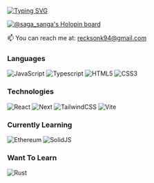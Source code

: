 <!-- ## Hi there I'm Reckson Khiangte. Glad to make your acquaintance👋 -->
[![Typing SVG](https://readme-typing-svg.herokuapp.com?font=Fira+Code&weight=500&pause=1000&color=FF1E6C&width=435&lines=Hi+there!+I'm+Reckson+Khiangte;Glad+to+make+your+acquaintance%F0%9F%91%8B)](https://git.io/typing-svg)

[![@saga_sanga's Holopin board](https://holopin.me/saga_sanga)](https://holopin.io/@saga_sanga)

📫 You can reach me at: <a href="mailto:recksonk94@gmail.com">recksonk94@gmail.com</a>

### Languages
![JavaScript](https://img.shields.io/badge/JavaScript-323330?style=for-the-badge&logo=javascript&logoColor=F7DF1E)
![Typescript](https://img.shields.io/badge/TypeScript-007ACC?style=for-the-badge&logo=typescript&logoColor=white)
![HTML5](https://img.shields.io/badge/HTML5-E34F26?style=for-the-badge&logo=html5&logoColor=white)
![CSS3](https://img.shields.io/badge/CSS3-1572B6?style=for-the-badge&logo=css3&logoColor=white)

### Technologies
![React](https://img.shields.io/badge/React-20232A?style=for-the-badge&logo=react&logoColor=61DAFB)
![Next](https://img.shields.io/badge/next.js-000000?style=for-the-badge&logo=nextdotjs&logoColor=white)
![TailwindCSS](https://img.shields.io/badge/Tailwind_CSS-38B2AC?style=for-the-badge&logo=tailwind-css&logoColor=white)
![Vite](https://img.shields.io/badge/Vite-B73BFE?style=for-the-badge&logo=vite&logoColor=FFD62E)

### Currently Learning
![Ethereum](https://img.shields.io/badge/Ethereum-3C3C3D?style=for-the-badge&logo=Ethereum&logoColor=white)
![SolidJS](https://img.shields.io/badge/Solid%20JS-2C4F7C?style=for-the-badge&logo=solid&logoColor=white)

### Want To Learn
![Rust](https://img.shields.io/badge/Rust-black?style=for-the-badge&logo=rust&logoColor=#E57324)

<!-- ### Learning From
![FreeCodeCamp](https://img.shields.io/badge/freecodecamp-27273D?style=for-the-badge&logo=freecodecamp&logoColor=white)
![Udemy](https://img.shields.io/badge/Udemy-EC5252?style=for-the-badge&logo=Udemy&logoColor=white)
![Scrimba](https://img.shields.io/badge/scrimba-2B283A?style=for-the-badge&logo=scrimba&logoColor=white)
![Youtube](https://img.shields.io/badge/YouTube-FF0000?style=for-the-badge&logo=youtube&logoColor=white) -->

<!-- - 💬 Ask me about Mizoram, HTML, CSS and JS -->
<!-- - 📫 How to reach me: ...
- ⚡ Fun fact: ... -->
